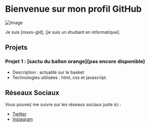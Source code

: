 # Bienvenue sur mon profil GitHub

![Image](https://img.freepik.com/photos-premium/fond-technologie-abstrait-code-programmation-developpeur-logiciels-script-informatique_34663-31.jpg?size=626&ext=jpg)

Je suis [maxs-gld], [je suis un étudiant en informatique].

## Projets

### Projet 1 : [sactu du ballon orange](pas encore disponible)
- Description : actualité sur le basket
- Technologies utilisées : html, css et javascript.


## Réseaux Sociaux

Vous pouvez me suivre sur les réseaux sociaux juste ici :

- [Twitter](https://twitter.com/max49x2)
- [Instagram](https://www.instagram.com/maxs_gld/)
